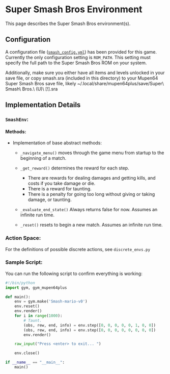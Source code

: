 # Super Smash Bros Environment

This page describes the Super Smash Bros environment(s).

## Configuration

A configuration file ([`smash_config.yml`](smash_config.yml)) has been provided for this game. Currently the only configuration setting is `ROM_PATH`. This setting must specify the full path to the Super Smash Bros ROM on your system.

Additionally, make sure you either have all items and levels unlocked in your save file, or copy smash.sra (included
in this directory) to your Mupen64 Super Smash Bros save file, likely
~/.local/share/mupen64plus/save/Super\ Smash\ Bros.\ \(U\)\ \[\!\].sra

## Implementation Details

### `SmashEnv`:

#### Methods:

* Implementation of base abstract methods:
    * `_navigate_menu()` moves through the game menu from startup to the beginning of a match.

    * `_get_reward()` determines the reward for each step.
        * There are rewards for dealing damages and getting kills, and costs if you take damage or die.
        * There is a reward for taunting.
        * There is a penalty for going too long without giving or taking damage, or taunting.

    * `_evaluate_end_state()` Always returns false for now. Assumes an infinite run time.

    * `_reset()` resets to begin a new match. Assumes an infinite run time.

### Action Space:

For the definitions of possible discrete actions, see `discrete_envs.py`

### Sample Script:

You can run the following script to confirm everything is working:

```python
#!/bin/python
import gym, gym_mupen64plus

def main():
    env = gym.make('Smash-mario-v0')
    env.reset()
    env.render()
    for i in range(1000):
        # Taunt.
        (obs, rew, end, info) = env.step([0, 0, 0, 0, 0, 1, 0, 0])
        (obs, rew, end, info) = env.step([0, 0, 0, 0, 0, 0, 0, 0])
        env.render()

    raw_input("Press <enter> to exit... ")

    env.close()

if __name__ == "__main__":
    main()
```
